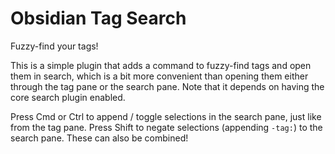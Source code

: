 # Obsidian Tag Search

Fuzzy-find your tags!

This is a simple plugin that adds a command to fuzzy-find tags and open them in search, which is a bit more convenient than opening them either through the tag pane or the search pane.
Note that it depends on having the core search plugin enabled.

Press Cmd or Ctrl to append / toggle selections in the search pane, just like from the tag pane.
Press Shift to negate selections (appending `-tag:`) to the search pane.
These can also be combined!